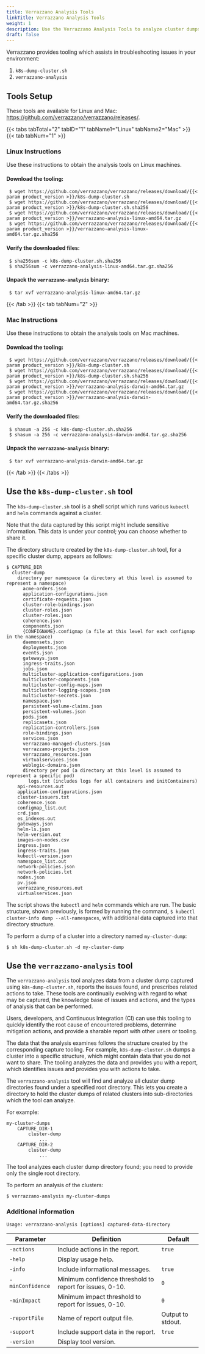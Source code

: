 ```yaml
---
title: Verrazzano Analysis Tools
linkTitle: Verrazzano Analysis Tools
weight: 1
description: Use the Verrazzano Analysis Tools to analyze cluster dumps
draft: false
---
```



Verrazzano provides tooling which assists in troubleshooting issues in your environment:
1. `k8s-dump-cluster.sh`
2. `verrazzano-analysis`

## Tools Setup
These tools are available for Linux and Mac: https://github.com/verrazzano/verrazzano/releases/.

{{< tabs tabTotal="2" tabID="1" tabName1="Linux" tabName2="Mac"  >}}
{{< tab tabNum="1" >}}
<br>

### Linux Instructions

Use these instructions to obtain the analysis tools on Linux machines.  

#### Download the tooling:
  ```
   $ wget https://github.com/verrazzano/verrazzano/releases/download/{{< param product_version >}}/k8s-dump-cluster.sh
   $ wget https://github.com/verrazzano/verrazzano/releases/download/{{< param product_version >}}/k8s-dump-cluster.sh.sha256
   $ wget https://github.com/verrazzano/verrazzano/releases/download/{{< param product_version >}}/verrazzano-analysis-linux-amd64.tar.gz
   $ wget https://github.com/verrazzano/verrazzano/releases/download/{{< param product_version >}}/verrazzano-analysis-linux-amd64.tar.gz.sha256
  ```

#### Verify the downloaded files:
  ```
   $ sha256sum -c k8s-dump-cluster.sh.sha256
   $ sha256sum -c verrazzano-analysis-linux-amd64.tar.gz.sha256
  ```

#### Unpack the `verrazzano-analysis` binary:
  ```
   $ tar xvf verrazzano-analysis-linux-amd64.tar.gz
  ```
{{< /tab >}}
{{< tab tabNum="2" >}}
<br>

### Mac Instructions

Use these instructions to obtain the analysis tools on Mac machines.

#### Download the tooling:
  ```
   $ wget https://github.com/verrazzano/verrazzano/releases/download/{{< param product_version >}}/k8s-dump-cluster.sh
   $ wget https://github.com/verrazzano/verrazzano/releases/download/{{< param product_version >}}/k8s-dump-cluster.sh.sha256
   $ wget https://github.com/verrazzano/verrazzano/releases/download/{{< param product_version >}}/verrazzano-analysis-darwin-amd64.tar.gz
   $ wget https://github.com/verrazzano/verrazzano/releases/download/{{< param product_version >}}/verrazzano-analysis-darwin-amd64.tar.gz.sha256
  ```
#### Verify the downloaded files:
  ```
   $ shasum -a 256 -c k8s-dump-cluster.sh.sha256
   $ shasum -a 256 -c verrazzano-analysis-darwin-amd64.tar.gz.sha256
  ```

#### Unpack the `verrazzano-analysis` binary:
  ```
   $ tar xvf verrazzano-analysis-darwin-amd64.tar.gz
  ```

{{< /tab >}}
{{< /tabs >}}


## Use the `k8s-dump-cluster.sh` tool

The `k8s-dump-cluster.sh` tool is a shell script which runs various `kubectl` and `helm` commands against a cluster.

Note that the data captured by this script might include sensitive information. This data is under your control; you can choose whether to share it.

The directory structure created by the `k8s-dump-cluster.sh` tool, for a specific cluster dump, appears as follows:

    $ CAPTURE_DIR
      cluster-dump
        directory per namespace (a directory at this level is assumed to represent a namespace)
          acme-orders.json
          application-configurations.json
          certificate-requests.json
          cluster-role-bindings.json
          cluster-roles.json
          cluster-roles.json
          coherence.json
          components.json
          {CONFIGNAME}.configmap (a file at this level for each configmap in the namespace)
          daemonsets.json
          deployments.json
          events.json
          gateways.json
          ingress-traits.json
          jobs.json
          multicluster-application-configurations.json
          multicluster-components.json
          multicluster-config-maps.json
          multicluster-logging-scopes.json
          multicluster-secrets.json
          namespace.json
          persistent-volume-claims.json
          persistent-volumes.json
          pods.json
          replicasets.json
          replication-controllers.json
          role-bindings.json
          services.json
          verrazzano-managed-clusters.json
          verrazzano-projects.json
          verrazzano_resources.json
          virtualservices.json
          weblogic-domains.json
          directory per pod (a directory at this level is assumed to represent a specific pod)
            logs.txt (includes logs for all containers and initContainers)
        api-resources.out
        application-configurations.json
        cluster-issuers.txt
        coherence.json
        configmap_list.out
        crd.json
        es_indexes.out
        gateways.json
        helm-ls.json
        helm-version.out
        images-on-nodes.csv
        ingress.json
        ingress-traits.json
        kubectl-version.json
        namespace_list.out
        network-policies.json
        network-policies.txt
        nodes.json
        pv.json
        verrazzano_resources.out
        virtualservices.json

The script shows the `kubectl` and `helm` commands which are run. The basic structure, shown previously, is formed by running the command, `$ kubectl cluster-info dump --all-namespaces`, with additional data captured into that directory structure.

To perform a dump of a cluster into a directory named `my-cluster-dump`:

`$ sh k8s-dump-cluster.sh -d my-cluster-dump`

## Use the `verrazzano-analysis` tool

The `verrazzano-analysis` tool analyzes data from a cluster dump captured using `k8s-dump-cluster.sh`, reports the issues found, and prescribes related actions to take.  These tools are continually evolving with regard to what may be captured, the knowledge base of issues and actions, and the types of analysis that can be performed.

Users, developers, and Continuous Integration (CI) can use this tooling to quickly identify the root cause of encountered problems, determine mitigation actions, and provide a sharable report with other users or tooling.

The data that the analysis examines follows the structure created by the corresponding capture tooling. For example, `k8s-dump-cluster.sh` dumps a cluster into a specific structure, which might contain data that you do not want to share. The tooling analyzes the data and provides you with a report, which identifies issues and provides you with actions to take.

The `verrazzano-analysis` tool will find and analyze all cluster dump directories found under a specified root directory. This lets you create a directory to hold the cluster dumps of related clusters into sub-directories which the tool can analyze.

For example:

    my-cluster-dumps
        CAPTURE_DIR-1
            cluster-dump
                ...
        CAPTURE_DIR-2
            cluster-dump
                ...

The tool analyzes each cluster dump directory found; you need to provide only the single root directory.

To perform an analysis of the clusters:

`$ verrazzano-analysis my-cluster-dumps`

### Additional information

```
Usage: verrazzano-analysis [options] captured-data-directory
```

| Parameter | Definition | Default |
| --- | --- | --- |
| `-actions` | Include actions in the report. | `true` |
| `-help` | Display usage help. | |
| `-info` | Include informational messages. | `true` |
| `-minConfidence` | Minimum confidence threshold to report for issues, 0-10. | `0` |
| `-minImpact` | Minimum impact threshold to report for issues, 0-10. | `0` |
| `-reportFile` | Name of report output file. | Output to stdout. |
| `-support` | Include support data in the report. | `true` |
| `-version` | Display tool version. | |
